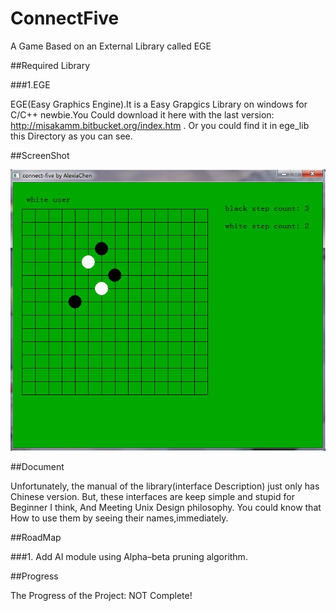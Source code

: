 ﻿ConnectFive
===========

A Game Based on an External Library called EGE

##Required Library

###1.EGE

EGE(Easy Graphics Engine).It is a Easy Grapgics Library on windows for C/C++ newbie.You Could download it here with the 
last version: http://misakamm.bitbucket.org/index.htm . Or you could find it in ege_lib this Directory as you can see. 

##ScreenShot

<img src="https://raw.githubusercontent.com/AlexiaChen/ConnectFive/master/screenshot.JPG">

##Document

Unfortunately, the manual of the library(interface Description) just only has Chinese version. But, these interfaces are keep simple and stupid for Beginner I think, And Meeting Unix Design philosophy. You could know that How to use them by seeing 
their names,immediately.

##RoadMap

###1. Add AI module using Alpha–beta pruning algorithm.

##Progress

The Progress of the Project: NOT Complete!
